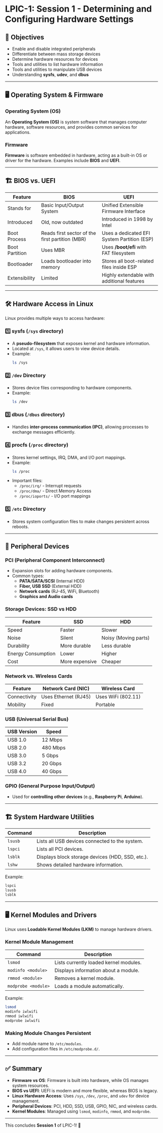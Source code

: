 # LPIC-1: Session 1 - Determining and Configuring Hardware Settings

## 📌 Objectives
- Enable and disable integrated peripherals
- Differentiate between mass storage devices
- Determine hardware resources for devices
- Tools and utilities to list hardware information
- Tools and utilities to manipulate USB devices
- Understanding **sysfs**, **udev**, and **dbus**

---

## 🖥️ Operating System & Firmware
### Operating System (OS)
An **Operating System (OS)** is system software that manages computer hardware, software resources, and provides common services for applications.

### Firmware
**Firmware** is software embedded in hardware, acting as a built-in OS or driver for the hardware. Examples include **BIOS** and **UEFI**.

---

## 🏗️ BIOS vs. UEFI
| Feature | BIOS | UEFI |
|---------|------|------|
| Stands for | Basic Input/Output System | Unified Extensible Firmware Interface |
| Introduced | Old, now outdated | Introduced in 1998 by Intel |
| Boot Process | Reads first sector of the first partition (MBR) | Uses a dedicated EFI System Partition (ESP) |
| Boot Partition | Uses MBR | Uses **/boot/efi** with FAT filesystem |
| Bootloader | Loads bootloader into memory | Stores all boot-related files inside ESP |
| Extensibility | Limited | Highly extendable with additional features |

---

## 🛠️ Hardware Access in Linux
Linux provides multiple ways to access hardware:

### **1️⃣ sysfs (`/sys` directory)**
- A **pseudo-filesystem** that exposes kernel and hardware information.
- Located at `/sys`, it allows users to view device details.
- Example:
  ```bash
  ls /sys
  ```

### **2️⃣ `/dev` Directory**
- Stores device files corresponding to hardware components.
- Example:
  ```bash
  ls /dev
  ```

### **3️⃣ dbus (`/dbus` directory)**
- Handles **inter-process communication (IPC)**, allowing processes to exchange messages efficiently.

### **4️⃣ procfs (`/proc` directory)**
- Stores kernel settings, IRQ, DMA, and I/O port mappings.
- Example:
  ```bash
  ls /proc
  ```
- Important files:
  - `/proc/irq/` - Interrupt requests
  - `/proc/dma/` - Direct Memory Access
  - `/proc/ioports/` - I/O port mappings

### **5️⃣ `/etc` Directory**
- Stores system configuration files to make changes persistent across reboots.

---

## 🔌 Peripheral Devices
### PCI (Peripheral Component Interconnect)
- Expansion slots for adding hardware components.
- Common types:
  - **PATA/SATA/SCSI** (Internal HDD)
  - **Fiber, USB SSD** (External HDD)
  - **Network cards** (RJ-45, WiFi, Bluetooth)
  - **Graphics and Audio cards**

### Storage Devices: **SSD vs HDD**
| Feature | SSD | HDD |
|---------|-----|-----|
| Speed | Faster | Slower |
| Noise | Silent | Noisy (Moving parts) |
| Durability | More durable | Less durable |
| Energy Consumption | Lower | Higher |
| Cost | More expensive | Cheaper |

### **Network vs. Wireless Cards**
| Feature | Network Card (NIC) | Wireless Card |
|---------|-----------------|---------------|
| Connectivity | Uses Ethernet (RJ45) | Uses WiFi (802.11) |
| Mobility | Fixed | Portable |

### **USB (Universal Serial Bus)**
| USB Version | Speed |
|------------|-------|
| USB 1.0 | 12 Mbps |
| USB 2.0 | 480 Mbps |
| USB 3.0 | 5 Gbps |
| USB 3.2 | 20 Gbps |
| USB 4.0 | 40 Gbps |

### **GPIO (General Purpose Input/Output)**
- Used for **controlling other devices** (e.g., **Raspberry Pi**, **Arduino**).

---

## 🏗️ System Hardware Utilities
| Command | Description |
|---------|-------------|
| `lsusb` | Lists all USB devices connected to the system. |
| `lspci` | Lists all PCI devices. |
| `lsblk` | Displays block storage devices (HDD, SSD, etc.). |
| `lshw` | Shows detailed hardware information. |

Example:
```bash
lspci
lsusb
lsblk
```

---

## 🖥️ Kernel Modules and Drivers
Linux uses **Loadable Kernel Modules (LKM)** to manage hardware drivers.

### **Kernel Module Management**
| Command | Description |
|---------|-------------|
| `lsmod` | Lists currently loaded kernel modules. |
| `modinfo <module>` | Displays information about a module. |
| `rmmod <module>` | Removes a kernel module. |
| `modprobe <module>` | Loads a module automatically. |

Example:
```bash
lsmod
modinfo iwlwifi
rmmod iwlwifi
modprobe iwlwifi
```

### **Making Module Changes Persistent**
- Add module name to `/etc/modules`.
- Add configuration files in `/etc/modprobe.d/`.

---

## ✅ Summary
- **Firmware vs OS**: Firmware is built into hardware, while OS manages system resources.
- **BIOS vs UEFI**: UEFI is modern and more flexible, whereas BIOS is legacy.
- **Linux Hardware Access**: Uses `/sys`, `/dev`, `/proc`, and `udev` for device management.
- **Peripheral Devices**: PCI, HDD, SSD, USB, GPIO, NIC, and wireless cards.
- **Kernel Modules**: Managed using `lsmod`, `modinfo`, `rmmod`, and `modprobe`.

---

This concludes **Session 1** of LPIC-1! 🚀
